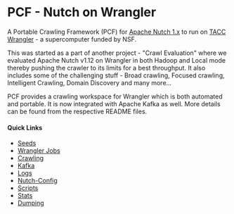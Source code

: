 # PCF - Nutch on Wrangler

A Portable Crawling Framework (PCF) for [Apache Nutch 1.x](http://nutch.apache.org/) to run on [TACC Wrangler](https://www.tacc.utexas.edu/systems/wrangler) - a supercomputer funded by NSF.

This was started as a part of another project - "Crawl Evaluation" where we evaluated Apache Nutch v1.12 on Wrangler in both Hadoop and Local mode thereby pushing the crawler to its limits for a best throughput. It also includes some of the challenging stuff - Broad crawling, Focused crawling, Intelligent Crawling, Domain Discovery and many more...

PCF provides a crawling workspace for Wrangler which is both automated and portable. It is now integrated with Apache Kafka as well. More details can be found from the respective README files.

#### Quick Links

* [Seeds](workspace/seeds/)
* [Wrangler Jobs](workspace/jobs/)
* [Crawling](workspace/crawling/)
* [Kafka](workspace/kafka/)
* [Logs](workspace/logs/)
* [Nutch-Config](workspace/nutch-config/)
* [Scripts](workspace/scripts/)
* [Stats](workspace/stats/)
* [Dumping](workspace/dumping/)
